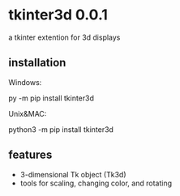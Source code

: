 # tkinter3d 0.0.1
a tkinter extention for 3d displays

## installation
Windows:

py -m pip install tkinter3d

Unix&MAC:

python3 -m pip install tkinter3d

## features
- 3-dimensional Tk object (Tk3d)
- tools for scaling, changing color, and rotating
